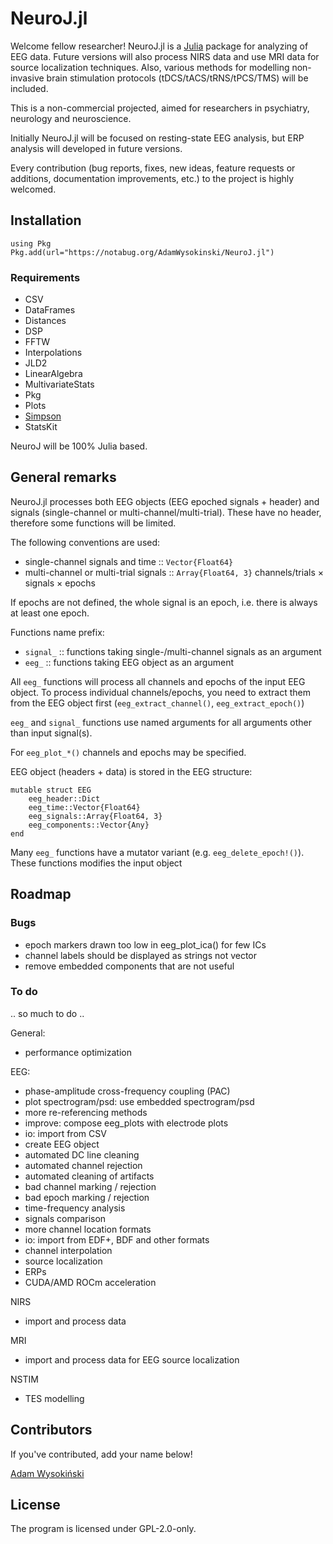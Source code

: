 # NeuroJ.jl

Welcome fellow researcher! NeuroJ.jl is a [Julia](https://julialang.org) package for analyzing of EEG data. Future versions will also process NIRS data and use MRI data for source localization techniques. Also, various methods for modelling non-invasive brain stimulation protocols (tDCS/tACS/tRNS/tPCS/TMS) will be included.

This is a non-commercial projected, aimed for researchers in psychiatry, neurology and neuroscience.

Initially NeuroJ.jl will be focused on resting-state EEG analysis, but ERP analysis will developed in future versions.

Every contribution (bug reports, fixes, new ideas, feature requests or additions, documentation improvements, etc.) to the project is highly welcomed.

## Installation

```
using Pkg
Pkg.add(url="https://notabug.org/AdamWysokinski/NeuroJ.jl")
```

### Requirements

- CSV
- DataFrames
- Distances
- DSP
- FFTW
- Interpolations
- JLD2
- LinearAlgebra
- MultivariateStats
- Pkg
- Plots
- [Simpson](https://notabug.org/AdamWysokinski/Simpson.jl)
- StatsKit

NeuroJ will be 100% Julia based.

## General remarks

NeuroJ.jl processes both EEG objects (EEG epoched signals + header) and signals (single-channel or multi-channel/multi-trial). These have no header, therefore some functions will be limited.

The following conventions are used:

- single-channel signals and time      :: `Vector{Float64}`
- multi-channel or multi-trial signals :: `Array{Float64, 3}` channels/trials × signals × epochs

If epochs are not defined, the whole signal is an epoch, i.e. there is always at least one epoch.

Functions name prefix:

- `signal_`  :: functions taking single-/multi-channel signals as an argument
- `eeg_`     :: functions taking EEG object as an argument

All `eeg_` functions will process all channels and epochs of the input EEG object. To process individual channels/epochs, you need to extract them from the EEG object first (`eeg_extract_channel()`, `eeg_extract_epoch()`)

`eeg_` and `signal_` functions use named arguments for all arguments other than input signal(s).

For `eeg_plot_*()` channels and epochs may be specified.

EEG object (headers + data) is stored in the EEG structure:
```
mutable struct EEG
    eeg_header::Dict
    eeg_time::Vector{Float64}
    eeg_signals::Array{Float64, 3}
    eeg_components::Vector{Any}
end
```

Many `eeg_` functions have a mutator variant (e.g. `eeg_delete_epoch!()`). These functions modifies the input object 

## Roadmap

### Bugs

- epoch markers drawn too low in eeg_plot_ica() for few ICs
- channel labels should be displayed as strings not vector
- remove embedded components that are not useful

### To do

.. so much to do ..

General:
- performance optimization

EEG:
- phase-amplitude cross-frequency coupling (PAC)
- plot spectrogram/psd: use embedded spectrogram/psd
- more re-referencing methods
- improve: compose eeg_plots with electrode plots
- io: import from CSV
- create EEG object
- automated DC line cleaning
- automated channel rejection
- automated cleaning of artifacts
- bad channel marking / rejection
- bad epoch marking / rejection
- time-frequency analysis
- signals comparison
- more channel location formats
- io: import from EDF+, BDF and other formats
- channel interpolation
- source localization
- ERPs
- CUDA/AMD ROCm acceleration

NIRS
- import and process data

MRI
- import and process data for EEG source localization

NSTIM
- TES modelling

## Contributors

If you've contributed, add your name below!

[Adam Wysokiński](adam.wysokinski@umed.lodz.pl)

## License

The program is licensed under GPL-2.0-only.